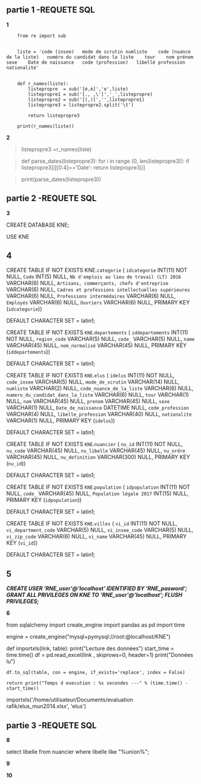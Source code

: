 partie 1 -REQUETE SQL 
----------------------

**1**

		from re import sub


		liste = 'code (insee)	mode de scrutin	numliste	code (nuance de la liste)	numéro du candidat dans la liste	tour	nom	prénom	sexe	Date de naissance	code (profession)	libellé profession	nationalité' 


		def r_names(liste):
		    listepropre  = sub('[é,è]','e',liste)
		    listepropre1 = sub('[., ,\']','_',listepropre)
		    listepropre2 = sub('[(,)]','',listepropre1)
		    listepropre3 = listepropre2.split('\t') 
		    
		    return listepropre3
		
		print(r_names(liste))





**2**

>listepropre3 =r_names(liste)

>def parse_dates(listepropre3):
>    for i in range (0, len(listepropre3)):
>        if listepropre3[i][0:4]=='Date':
>            return listepropre3[i]

>print(parse_dates(listepropre3))



partie 2 -REQUETE SQL 
----------------------


**3**

CREATE DATABASE KNE;

USE KNE







**4**
------



CREATE TABLE IF NOT EXISTS KNE.`categorie` (
  `idcategorie` INT(11) NOT NULL,
  `Code` INT(5) NULL,
  `Nb d'emplois au lieu de travail (LT) 2016` VARCHAR(6) NULL,
  `Artisans, commerçants, chefs d'entreprise` VARCHAR(6) NULL,
  `Cadres et professions intellectuelles supérieures` VARCHAR(6) NULL,
  `Professions intermédaires` VARCHAR(6) NULL,
  `Employés` VARCHAR(6) NULL,
  `Ouvriers` VARCHAR(6) NULL,
  PRIMARY KEY (`idcategorie`))

DEFAULT CHARACTER SET = latin1;


CREATE TABLE IF NOT EXISTS `KNE`.`departements` (
  `iddepartements` INT(11) NOT NULL,
  `region_code` VARCHAR(5) NULL,
  `code_` VARCHAR(5) NULL,
  `name` VARCHAR(45) NULL,
  `nom_normalisé` VARCHAR(45) NULL,
  PRIMARY KEY (`iddepartements`))

DEFAULT CHARACTER SET = latin1;


CREATE TABLE IF NOT EXISTS `KNE`.`elus` (
  `idelus` INT(11) NOT NULL,
  `code_insee` VARCHAR(5) NULL,
  `mode_de_scrutin` VARCHAR(14) NULL,
  `numliste` VARCHAR(2) NULL,
  `code_nuance_de_la_liste` VARCHAR(6) NULL,
  `numero_du_candidat_dans_la_liste` VARCHAR(6) NULL,
  `tour` VARCHAR(1) NULL,
  `nom` VARCHAR(45) NULL,
  `prenom` VARCHAR(45) NULL,
  `sexe` VARCHAR(1) NULL,
  `Date_de_naissance` DATETIME NULL,
  `code_profession` VARCHAR(4) NULL,
  `libelle_profession` VARCHAR(40) NULL,
  `nationalite` VARCHAR(1) NULL,
  PRIMARY KEY (`idelus`))

DEFAULT CHARACTER SET = latin1;


CREATE TABLE IF NOT EXISTS `KNE`.`nuancier` (
  `nu_id` INT(11) NOT NULL,
  `nu_code` VARCHAR(45) NULL,
  `nu_libelle` VARCHAR(45) NULL,
  `nu_ordre` VARCHAR(45) NULL,
  `nu_definition` VARCHAR(300) NULL,
  PRIMARY KEY (`nu_id`))

DEFAULT CHARACTER SET = latin1;


CREATE TABLE IF NOT EXISTS `KNE`.`population` (
  `idpopulation` INT(11) NOT NULL,
  `code_` VARCHAR(45) NULL,
  `Population légale 2017` INT(15) NULL,
  PRIMARY KEY (`idpopulation`))

DEFAULT CHARACTER SET = latin1;


CREATE TABLE IF NOT EXISTS `KNE`.`villes` (
  `vi_id` INT(11) NOT NULL,
  `vi_department_code` VARCHAR(5) NULL,
  `vi_insee_code` VARCHAR(5) NULL,
  `vi_zip_code` VARCHAR(6) NULL,
  `vi_name` VARCHAR(45) NULL,
  PRIMARY KEY (`vi_id`))

DEFAULT CHARACTER SET = latin1;


**5**
------
***CREATE USER 'RNE_user'@'localhost' IDENTIFIED BY 'RNE_pasword';
GRANT ALL PRIVILEGES ON KNE  TO 'RNE_user'@'localhost';
FLUSH PRIVILEGES;***



**6**


from sqlalchemy import create_engine
import pandas as pd
import time

engine = create_engine("mysql+pymysql://root:@localhost/KNE")

def importxls(link, table):
    print("Lecture des données")
    start_time = time.time()
    df = pd.read_excel(link , skiprows=0, header=1)
    print("Données lu")

    df.to_sql(table, con = engine, if_exists='replace', index = False)

    return print("Temps d execution : %s secondes ---" % (time.time() - start_time))


importxls('/home/utilisateur/Documents/evaluation rafik/elus_mun2014.xlsx', 'elus')


partie 3 -REQUETE SQL 
----------------------

**8**

select libelle from nuancier where libelle like "%union%";



**9**

**10**









